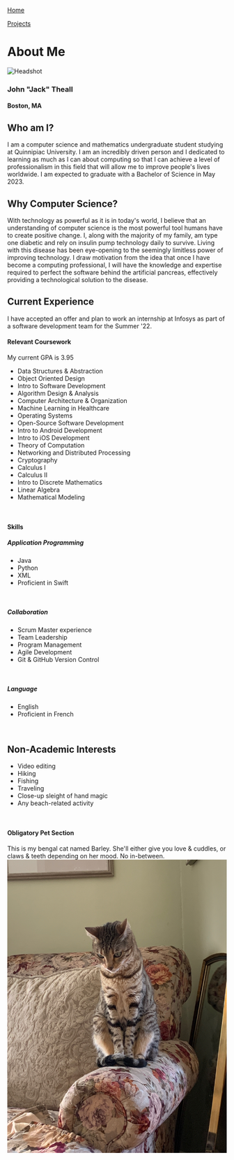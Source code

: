 [Home](./)

[Projects](./projects.md)
# About Me
![Headshot](./assets/images/Theall_Headshot.jpg)
### John "Jack" Theall
#### Boston, MA


## Who am I?
I am a computer science and mathematics undergraduate student studying at Quinnipiac University. I am an incredibly
driven person and I dedicated to learning as much as I can about computing so
that I can achieve a level of professionalism in this field that will allow
me to improve people's lives worldwide. I am expected to graduate with a Bachelor of Science in May 2023.

## Why Computer Science?
With technology as powerful as it is in today's world, I believe that an understanding of computer science
is the most powerful tool humans have to create positive change. I, along with the majority of my family,
am type one diabetic and rely on insulin pump technology daily to survive. Living with this disease
has been eye-opening to the seemingly limitless power of improving technology. I draw motivation from the idea that
once I have become a computing professional, I will have the knowledge and expertise required to perfect the software behind
the artificial pancreas, effectively providing a technological solution to the disease.

## Current Experience
I have accepted an offer and plan to work an internship at Infosys as part of a software development team for the Summer '22.

#### Relevant Coursework
My current GPA is 3.95
- Data Structures & Abstraction
- Object Oriented Design
- Intro to Software Development
- Algorithm Design & Analysis
- Computer Architecture & Organization
- Machine Learning in Healthcare
- Operating Systems
- Open-Source Software Development
- Intro to Android Development
- Intro to iOS Development
- Theory of Computation
- Networking and Distributed Processing
- Cryptography
- Calculus I
- Calculus II
- Intro to Discrete Mathematics
- Linear Algebra
- Mathematical Modeling

<br />

#### Skills
##### Application Programming
- Java
- Python
- XML
- Proficient in Swift

<br />

##### Collaboration
- Scrum Master experience
- Team Leadership
- Program Management
- Agile Development
- Git & GitHub Version Control

<br />

##### Language
- English
- Proficient in French

<br />

## Non-Academic Interests
- Video editing
- Hiking
- Fishing
- Traveling
- Close-up sleight of hand magic
- Any beach-related activity

<br />

#### Obligatory Pet Section
This is my bengal cat named Barley. She'll either give you love & cuddles, or claws & teeth depending on her mood. No in-between.
![Barley](./assets/images/barley.JPG)

